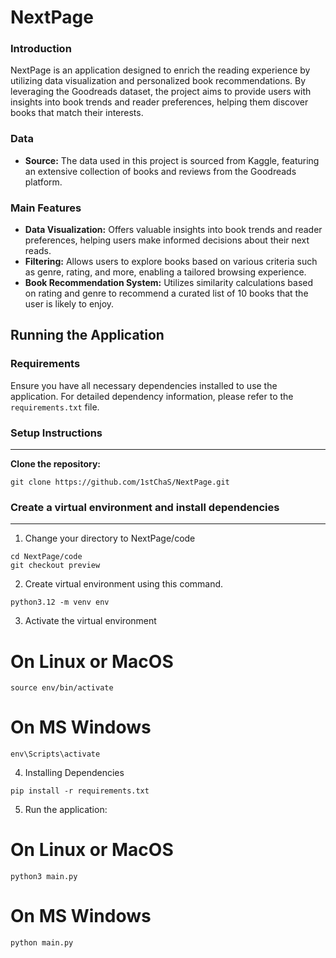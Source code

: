 # NextPage

### Introduction
NextPage is an application designed to enrich the reading experience by utilizing data visualization and personalized book recommendations. By leveraging the Goodreads dataset, the project aims to provide users with insights into book trends and reader preferences, helping them discover books that match their interests.

### Data
- **Source:** The data used in this project is sourced from Kaggle, featuring an extensive collection of books and reviews from the Goodreads platform.

### Main Features
- **Data Visualization:** Offers valuable insights into book trends and reader preferences, helping users make informed decisions about their next reads.
- **Filtering:** Allows users to explore books based on various criteria such as genre, rating, and more, enabling a tailored browsing experience.
- **Book Recommendation System:** Utilizes similarity calculations based on rating and genre to recommend a curated list of 10 books that the user is likely to enjoy.

## Running the Application

### Requirements
Ensure you have all necessary dependencies installed to use the application. For detailed dependency information, please refer to the `requirements.txt` file.

### Setup Instructions
---
**Clone the repository:**
```
git clone https://github.com/1stChaS/NextPage.git
```


  ### Create a virtual environment and install dependencies
---
1. Change your directory to NextPage/code
```
cd NextPage/code
git checkout preview
```
2. Create virtual environment using this command.
```
python3.12 -m venv env
```

3. Activate the virtual environment
# On Linux or MacOS
```
source env/bin/activate
```

# On MS Windows
```
env\Scripts\activate
```

4. Installing Dependencies
```
pip install -r requirements.txt
```

5. Run the application:
# On Linux or MacOS
```
python3 main.py
```

# On MS Windows
```
python main.py
```

